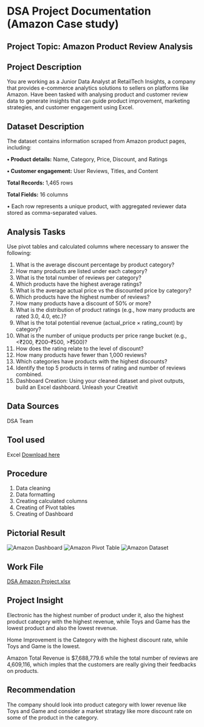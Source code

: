 # DSA Project Documentation (Amazon Case study)

## Project Topic: Amazon Product Review Analysis

## Project Description
You are working as a Junior Data Analyst at RetailTech Insights, a company that provides
e-commerce analytics solutions to sellers on platforms like Amazon. Have been
tasked with analysing product and customer review data to generate insights that can
guide product improvement, marketing strategies, and customer engagement using Excel.

## Dataset Description
The dataset contains information scraped from Amazon product pages, including:

**• Product details:** Name, Category, Price, Discount, and Ratings

**• Customer engagement:** User Reviews, Titles, and Content

**Total Records:** 1,465 rows

**Total Fields:** 16 columns

• Each row represents a unique product, with aggregated reviewer data
stored as comma-separated values.

## Analysis Tasks

Use pivot tables and calculated columns where necessary to answer the following:
1. What is the average discount percentage by product category?
2. How many products are listed under each category?
3. What is the total number of reviews per category?
4. Which products have the highest average ratings?
5. What is the average actual price vs the discounted price by category?
6. Which products have the highest number of reviews?
7. How many products have a discount of 50% or more?
8. What is the distribution of product ratings (e.g., how many products are rated 3.0,
4.0, etc.)?
9. What is the total potential revenue (actual_price × rating_count) by category?
10. What is the number of unique products per price range bucket (e.g., <₹200,
₹200–₹500, >₹500)?
11. How does the rating relate to the level of discount?
12. How many products have fewer than 1,000 reviews?
13. Which categories have products with the highest discounts?
14. Identify the top 5 products in terms of rating and number of reviews combined.
15. Dashboard Creation: Using your cleaned dataset and pivot outputs, build an Excel dashboard. Unleash your
Creativit

## Data Sources
DSA Team

## Tool used

Excel [Download here](https://www.microsoft.com)

## Procedure
1. Data cleaning
2. Data formatting
3. Creating calculated columns
4. Creating of Pivot tables
5. Creating of Dashboard

## Pictorial Result
![Amazon Dashboard](https://github.com/user-attachments/assets/4f79e765-9028-4657-ab90-3b0f1046ab1d)
![Amazon Pivot Table](https://github.com/user-attachments/assets/7679e516-43aa-4832-9d94-48f58f49620f)
![Amazon Dataset](https://github.com/user-attachments/assets/880e9849-3b89-41ac-a45b-43765e1ee35e)
## Work File
[DSA Amazon Project.xlsx](https://github.com/user-attachments/files/21068272/DSA.Amazon.Project.xlsx)

## Project Insight
Electronic has the highest number of product under it, also the highest product category with the highest revenue, while Toys and Game has the lowest product and also the lowest revenue. 

Home Improvement is the Category with the highest discount rate, while Toys and Game is the lowest.

Amazon Total Revenue is $7,688,779.6 while the total number of reviews are 4,609,116, which imples that the customers are really giving their feedbacks on products. 

## Recommendation
The company should look into product category with lower revenue like Toys and Game and consider a market stratagy like more discount rate on some of the product in the category. 

